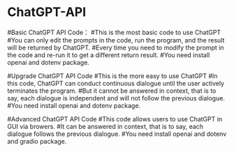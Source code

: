 # ChatGPT-API

#Basic ChatGPT API Code：
#This is the most basic code to use ChatGPT
#You can only edit the prompts in the code, run the program, and the result will be returned by ChatGPT. 
#Every time you need to modify the prompt in the code and re-run it to get a different return result.
#You need install openai and dotenv package.


#Upgrade ChatGPT API Code
#This is the more easy to use ChatGPT
#In this code, ChatGPT can conduct continuous dialogue until the user actively terminates the program.
#But it cannot be answered in context, that is to say, each dialogue is independent and will not follow the previous dialogue.
#You need install openai and dotenv package.


#Advanced ChatGPT API Code
#This code allows users to use ChatGPT in GUI via browers.
#It can be answered in context, that is to say, each dialogue follows the previous dialogue.
#You need install openai and dotenv and gradio package.
